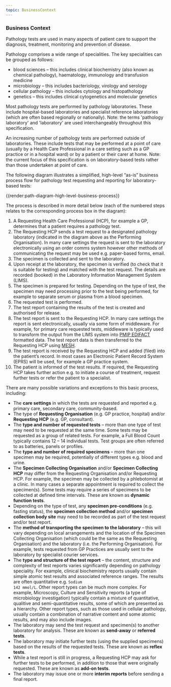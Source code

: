 ```yaml
---
topic: BusinessContext
---
```

### Business Context
Pathology tests are used in many aspects of patient care to support the diagnosis, treatment, monitoring and prevention of disease.

Pathology comprises a wide range of specialities. The key specialities can be grouped as follows:

* blood sciences – this includes clinical biochemistry (also known as chemical pathology), haematology, immunology and transfusion medicine
* microbiology – this includes bacteriology, virology and serology
* cellular pathology – this includes cytology and histopathology
* genetics – this includes clinical cytogenetics and molecular genetics

Most pathology tests are performed by pathology laboratories. These include hospital-based laboratories and specialist reference laboratories (which are often based regionally or nationally). Note: the terms 'pathology laboratory' and 'laboratory' are used interchangeably throughout this specification. 

An increasing number of pathology tests are performed outside of laboratories. These include tests that may be performed at a point of care (usually by a Health Care Professional in a care setting such as a GP practice or in a hospital ward) or by a patient or their carer at home. Note: the current focus of this specification is on laboratory-based tests rather than those undertaken at point of care.

The following diagram illustrates a simplified, high-level “as-is” business process flow for pathology test requesting and reporting for laboratory-based tests:

{{render:path-diagram-high-level-business-process}}

The process is described in more detail below (each of the numbered steps relates to the corresponding process box in the diagram):

1.  A Requesting Health Care Professional (HCP), for example a GP, determines that a patient requires a pathology test.
2.  The Requesting HCP sends a test request to a designated pathology laboratory (indicated in the diagram above as the Performing Organisation). In many care settings the request is sent to the laboratory electronically using an order comms system however other methods of communicating the request may be used e.g. paper-based forms, email.
3.  The specimen is collected and sent to the laboratory.
4.  Upon receipt at the laboratory, the specimen is verified (to check that it is suitable for testing) and matched with the test request. The details are recorded (booked) in the Laboratory Information Management System (LIMS).
5.  The specimen is prepared for testing. Depending on the type of test, the specimen may need processing prior to the test being performed, for example to separate serum or plasma from a blood specimen.
6.  The requested test is performed.
7.  The test report containing the results of the test is created and authorised for release.
8.  The test report is sent to the Requesting HCP. In many care settings the report is sent electronically, usually via some form of middleware. For example, for primary care requested tests, middleware is typically used to transform the output from the LIMS system into [PMIP EDIFACT](https://webarchive.nationalarchives.gov.uk/20150107145848/http://www.isb.nhs.uk/documents/isb-1557/amd-39-2003) formatted data. The test report data is then transferred to the Requesting HCP using [MESH](https://digital.nhs.uk/services/message-exchange-for-social-care-and-health-mesh).
9.  The test report is received by the Requesting HCP and added (filed) into the patient’s record. In most cases an Electronic Patient Record System (EPRS) will be used, for example a GP practice system.
10. The patient is informed of the test results. If required, the Requesting HCP takes further action e.g. to initiate a course of treatment, request further tests or refer the patient to a specialist.

There are many possible variations and exceptions to this basic process, including:

* The **care settings** in which the tests are requested and reported e.g. primary care, secondary care, community-based.
* The type of **Requesting Organisation** (e.g. GP practice, hospital) and/or **Requesting HCP** (e.g. GP, consultant).
* The **type and number of requested tests** – more than one type of test may need to be requested at the same time. Some tests may be requested as a group of related tests. For example, a Full Blood Count typically contains 12 – 14 individual tests. Test groups are often referred to as batteries, panels or profiles. 
* The **type and number of required specimens** – more than one specimen may be required, potentially of different types e.g. blood and urine. 
* The **Specimen Collecting Organisation** and/or **Specimen Collecting HCP** may differ from the Requesting Organisation and/or Requesting HCP. For example, the specimen may be collected by a phlebotomist at a clinic. In many cases a separate appointment is required to collect the specimen(s). Some tests may require a series of specimens to be collected at defined time intervals. These are known as **dynamic function tests**.
* Depending on the type of test, any **specimen pre-conditions** (e.g. fasting status), the **specimen collection method** and/or **specimen collection body site** may need to be recorded as part of the test request and/or test report.
* The **method of transporting the specimen to the laboratory** – this will vary depending on local arrangements and the location of the Specimen Collecting Organisation (which could be the same as the Requesting Organisation) and the laboratory (i.e. the Performing Organisation). For example, tests requested from GP Practices are usually sent to the laboratory by specialist courier services.
* The **type and structure of the test report** – the content, structure and complexity of test reports varies significantly depending on pathology speciality. For example, clinical biochemistry reports usually contain simple atomic test results and associated reference ranges. The results are often quantitative e.g. <code>Sodium 142 mmol/L</code>. Other report types can be much more complex. For example, Microscopy, Culture and Sensitivity reports (a type of microbiology investigation) typically contain a mixture of quantitative, qualitive and semi-quantitative results, some of which are presented as a hierarchy. Other report types, such as those used in cellular pathology, usually contain a combination of narrative content and some atomic results, and may also include images.
* The laboratory may send the test request and specimen(s) to another laboratory for analysis. These are known as **send-away** or **referred tests**. 
* The laboratory may initiate further tests (using the supplied specimens) based on the results of the requested tests. These are known as **reflex tests**.
* While a test report is still in progress, a Requesting HCP may ask for further tests to be performed, in addition to those that were originally requested. These are known as **add-on tests**. 
* The laboratory may issue one or more **interim reports** before sending a final report.

<br>